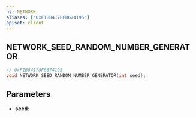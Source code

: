 ```yaml
---
ns: NETWORK
aliases: ["0xF1B84178F8674195"]
apiset: client
---
```

## NETWORK_SEED_RANDOM_NUMBER_GENERATOR

```c
// 0xF1B84178F8674195
void NETWORK_SEED_RANDOM_NUMBER_GENERATOR(int seed);
```


## Parameters
* **seed**:




